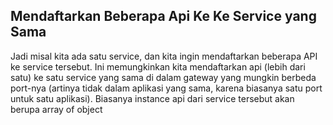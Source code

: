## Mendaftarkan Beberapa Api Ke Ke Service yang Sama

Jadi misal kita ada satu service, dan kita ingin mendaftarkan beberapa API ke service tersebut. Ini memungkinkan kita mendaftarkan api (lebih dari satu) ke satu service yang sama di dalam gateway yang mungkin berbeda port-nya (artinya tidak dalam aplikasi yang sama, karena biasanya satu port untuk satu aplikasi).
Biasanya instance api dari service tersebut akan berupa array of object

